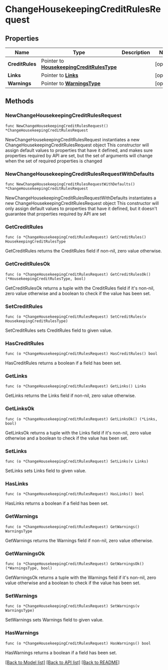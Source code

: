 # ChangeHousekeepingCreditRulesRequest

## Properties

Name | Type | Description | Notes
------------ | ------------- | ------------- | -------------
**CreditRules** | Pointer to [**HousekeepingCreditRulesType**](HousekeepingCreditRulesType.md) |  | [optional] 
**Links** | Pointer to [**Links**](Links.md) |  | [optional] 
**Warnings** | Pointer to [**WarningsType**](WarningsType.md) |  | [optional] 

## Methods

### NewChangeHousekeepingCreditRulesRequest

`func NewChangeHousekeepingCreditRulesRequest() *ChangeHousekeepingCreditRulesRequest`

NewChangeHousekeepingCreditRulesRequest instantiates a new ChangeHousekeepingCreditRulesRequest object
This constructor will assign default values to properties that have it defined,
and makes sure properties required by API are set, but the set of arguments
will change when the set of required properties is changed

### NewChangeHousekeepingCreditRulesRequestWithDefaults

`func NewChangeHousekeepingCreditRulesRequestWithDefaults() *ChangeHousekeepingCreditRulesRequest`

NewChangeHousekeepingCreditRulesRequestWithDefaults instantiates a new ChangeHousekeepingCreditRulesRequest object
This constructor will only assign default values to properties that have it defined,
but it doesn't guarantee that properties required by API are set

### GetCreditRules

`func (o *ChangeHousekeepingCreditRulesRequest) GetCreditRules() HousekeepingCreditRulesType`

GetCreditRules returns the CreditRules field if non-nil, zero value otherwise.

### GetCreditRulesOk

`func (o *ChangeHousekeepingCreditRulesRequest) GetCreditRulesOk() (*HousekeepingCreditRulesType, bool)`

GetCreditRulesOk returns a tuple with the CreditRules field if it's non-nil, zero value otherwise
and a boolean to check if the value has been set.

### SetCreditRules

`func (o *ChangeHousekeepingCreditRulesRequest) SetCreditRules(v HousekeepingCreditRulesType)`

SetCreditRules sets CreditRules field to given value.

### HasCreditRules

`func (o *ChangeHousekeepingCreditRulesRequest) HasCreditRules() bool`

HasCreditRules returns a boolean if a field has been set.

### GetLinks

`func (o *ChangeHousekeepingCreditRulesRequest) GetLinks() Links`

GetLinks returns the Links field if non-nil, zero value otherwise.

### GetLinksOk

`func (o *ChangeHousekeepingCreditRulesRequest) GetLinksOk() (*Links, bool)`

GetLinksOk returns a tuple with the Links field if it's non-nil, zero value otherwise
and a boolean to check if the value has been set.

### SetLinks

`func (o *ChangeHousekeepingCreditRulesRequest) SetLinks(v Links)`

SetLinks sets Links field to given value.

### HasLinks

`func (o *ChangeHousekeepingCreditRulesRequest) HasLinks() bool`

HasLinks returns a boolean if a field has been set.

### GetWarnings

`func (o *ChangeHousekeepingCreditRulesRequest) GetWarnings() WarningsType`

GetWarnings returns the Warnings field if non-nil, zero value otherwise.

### GetWarningsOk

`func (o *ChangeHousekeepingCreditRulesRequest) GetWarningsOk() (*WarningsType, bool)`

GetWarningsOk returns a tuple with the Warnings field if it's non-nil, zero value otherwise
and a boolean to check if the value has been set.

### SetWarnings

`func (o *ChangeHousekeepingCreditRulesRequest) SetWarnings(v WarningsType)`

SetWarnings sets Warnings field to given value.

### HasWarnings

`func (o *ChangeHousekeepingCreditRulesRequest) HasWarnings() bool`

HasWarnings returns a boolean if a field has been set.


[[Back to Model list]](../README.md#documentation-for-models) [[Back to API list]](../README.md#documentation-for-api-endpoints) [[Back to README]](../README.md)


